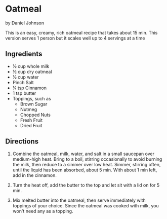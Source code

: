 # Oatmeal
by Daniel Johnson

This is an easy, creamy, rich oatmeal recipe that takes about 15 min. This version serves 1 person but it scales well up to 4 servings at a time

## Ingredients
* ½ cup whole milk
* ½ cup dry oatmeal
* ½ cup water
* Pinch Salt
* ¼ tsp Cinnamon
* 1 tsp butter
* Toppings, such as
    - Brown Sugar
    - Nutmeg
    - Chopped Nuts
    - Fresh Fruit
    - Dried Fruit

## Directions
1. Combine the oatmeal, milk, water, and salt in a small saucepan over medium-high heat. Bring to a boil, stirring occasionally to avoid burning the milk, then reduce to a simmer over low heat. Simmer, stirring often, until the liquid has been absorbed, about 5 min. With about 1 min left, add in the cinnamon.

2. Turn the heat off, add the butter to the top and let sit with a lid on for 5 min.

3. Mix melted butter into the oatmeal, then serve immediately with toppings of your choice. Since the oatmeal was cooked with milk, you won't need any as a topping.
